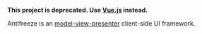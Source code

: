 **This project is deprecated. Use [Vue.js](https://vuejs.org/) instead.**

Antifreeze is an [model-view-presenter](http://en.wikipedia.org/wiki/Model%E2%80%93view%E2%80%93presenter) client-side UI framework.
